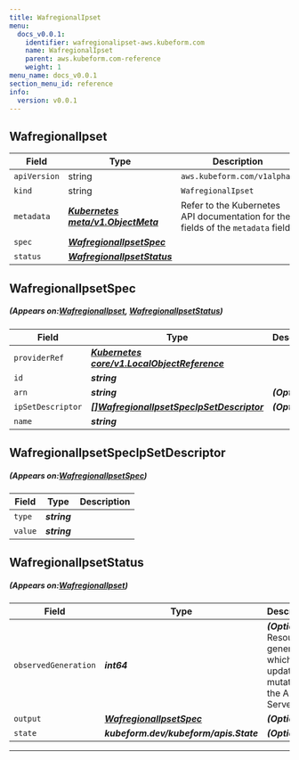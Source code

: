 ```yaml
---
title: WafregionalIpset
menu:
  docs_v0.0.1:
    identifier: wafregionalipset-aws.kubeform.com
    name: WafregionalIpset
    parent: aws.kubeform.com-reference
    weight: 1
menu_name: docs_v0.0.1
section_menu_id: reference
info:
  version: v0.0.1
---
```


## WafregionalIpset
| Field | Type | Description |
| ------ | ----- | ----------- |
| `apiVersion` | string | `aws.kubeform.com/v1alpha1` |
|    `kind` | string | `WafregionalIpset` |
| `metadata` | ***[Kubernetes meta/v1.ObjectMeta](https://kubernetes.io/docs/reference/generated/kubernetes-api/v1.13/#objectmeta-v1-meta)***|Refer to the Kubernetes API documentation for the fields of the `metadata` field.|
| `spec` | ***[WafregionalIpsetSpec](#WafregionalIpsetSpec)***||
| `status` | ***[WafregionalIpsetStatus](#WafregionalIpsetStatus)***||
## WafregionalIpsetSpec
##### (Appears on:[WafregionalIpset](#WafregionalIpset), [WafregionalIpsetStatus](#WafregionalIpsetStatus))
| Field | Type | Description |
| ------ | ----- | ----------- |
| `providerRef` | ***[Kubernetes core/v1.LocalObjectReference](https://kubernetes.io/docs/reference/generated/kubernetes-api/v1.13/#localobjectreference-v1-core)***||
| `id` | ***string***||
| `arn` | ***string***| ***(Optional)*** |
| `ipSetDescriptor` | ***[[]WafregionalIpsetSpecIpSetDescriptor](#WafregionalIpsetSpecIpSetDescriptor)***| ***(Optional)*** |
| `name` | ***string***||
## WafregionalIpsetSpecIpSetDescriptor
##### (Appears on:[WafregionalIpsetSpec](#WafregionalIpsetSpec))
| Field | Type | Description |
| ------ | ----- | ----------- |
| `type` | ***string***||
| `value` | ***string***||
## WafregionalIpsetStatus
##### (Appears on:[WafregionalIpset](#WafregionalIpset))
| Field | Type | Description |
| ------ | ----- | ----------- |
| `observedGeneration` | ***int64***| ***(Optional)*** Resource generation, which is updated on mutation by the API Server.|
| `output` | ***[WafregionalIpsetSpec](#WafregionalIpsetSpec)***| ***(Optional)*** |
| `state` | ***kubeform.dev/kubeform/apis.State***| ***(Optional)*** |
---
